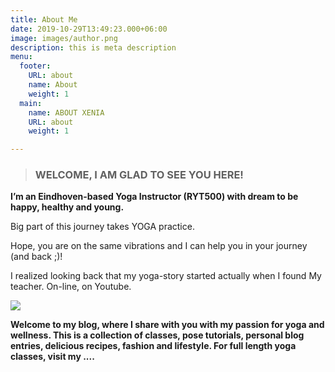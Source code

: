 ```yaml
---
title: About Me
date: 2019-10-29T13:49:23.000+06:00
image: images/author.png
description: this is meta description
menu:
  footer:
    URL: about
    name: About
    weight: 1
  main:
    name: ABOUT XENIA
    URL: about
    weight: 1

---
```

> ### **WELCOME, I AM GLAD TO SEE YOU HERE!**

**I’m an Eindhoven-based Yoga Instructor (RYT500) with dream to be happy, healthy and young.**

Big part of this journey takes YOGA practice.

Hope, you are on the same vibrations and I can help you in your journey (and back ;)!

I realized looking back that my yoga-story started actually when I found My teacher. On-line, on Youtube.

![](/images/13.jpg)

**Welcome to my blog, where I share with you with my passion for yoga and wellness. This is a collection of classes, pose tutorials, personal blog entries, delicious recipes, fashion and lifestyle. For full length yoga classes, visit my ....**